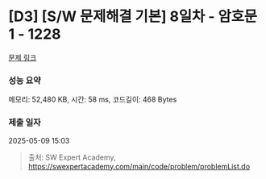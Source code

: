 # [D3] [S/W 문제해결 기본] 8일차 - 암호문1 - 1228 

[문제 링크](https://swexpertacademy.com/main/code/problem/problemDetail.do?contestProbId=AV14w-rKAHACFAYD) 

### 성능 요약

메모리: 52,480 KB, 시간: 58 ms, 코드길이: 468 Bytes

### 제출 일자

2025-05-09 15:03



> 출처: SW Expert Academy, https://swexpertacademy.com/main/code/problem/problemList.do